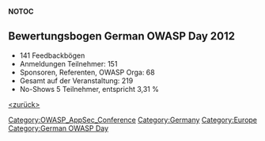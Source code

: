 __NOTOC__

## Bewertungsbogen German OWASP Day 2012

  - 141 Feedbackbögen
  - Anmeldungen Teilnehmer: 151
  - Sponsoren, Referenten, OWASP Orga: 68
  - Gesamt auf der Veranstaltung: 219
  - No-Shows 5 Teilnehmer, entspricht 3,31 %

[<top>](https://www.owasp.org/index.php?title=German_OWASP_Day_2012)
[<zurück>](German_OWASP_Day_2012 "wikilink")
[<Germany>](Germany "wikilink")

[Category:OWASP_AppSec_Conference](Category:OWASP_AppSec_Conference "wikilink")
[Category:Germany](Category:Germany "wikilink")
[Category:Europe](Category:Europe "wikilink") [Category:German OWASP
Day](Category:German_OWASP_Day "wikilink")